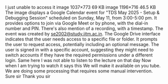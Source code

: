 I just unable to access it image 1037×773 69 KB image 1196×716 46.5 KB
The image displays a Google Calendar event for "TDS May 2025 - Setup & Debugging Session" scheduled on Sunday, May 11, from 3:00-5:00 pm. It provides options to join via Google Meet or by phone, with the dial-in number and PIN.  There's also mention of a recording, with a timestamp. The event was created by se2002@study.iitm.ac.in.
The Google Drive interface indicates that the user needs access to a specific file or folder. It prompts the user to request access, potentially including an optional message. The user is signed in with a specific account, suggesting they might need to switch accounts if they have the required permissions under a different login.
Same here I was not able to listen to the lecture on that day Now when I am trying to watch it says this
We will make it available on you tube. We are doing some processing that requires some manual intervention.
Sure sir Thank you sir
